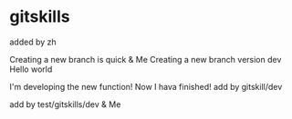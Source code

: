 # gitskills

added by zh

Creating a new branch is quick & Me
Creating a new branch version dev
Hello
world

I'm developing the new function!
Now I hava finished!
add by gitskill/dev

add by test/gitskills/dev & Me


